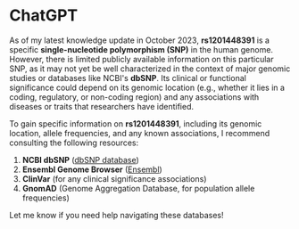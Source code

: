 # ChatGPT

As of my latest knowledge update in October 2023, **rs1201448391** is a specific **single-nucleotide polymorphism (SNP)** in the human genome. However, there is limited publicly available information on this particular SNP, as it may not yet be well characterized in the context of major genomic studies or databases like NCBI's **dbSNP**. Its clinical or functional significance could depend on its genomic location (e.g., whether it lies in a coding, regulatory, or non-coding region) and any associations with diseases or traits that researchers have identified.

To gain specific information on **rs1201448391**, including its genomic location, allele frequencies, and any known associations, I recommend consulting the following resources:

1. **NCBI dbSNP** ([dbSNP database](https://www.ncbi.nlm.nih.gov/snp/))
2. **Ensembl Genome Browser** ([Ensembl](https://www.ensembl.org/))
3. **ClinVar** (for any clinical significance associations)
4. **GnomAD** (Genome Aggregation Database, for population allele frequencies)

Let me know if you need help navigating these databases!
